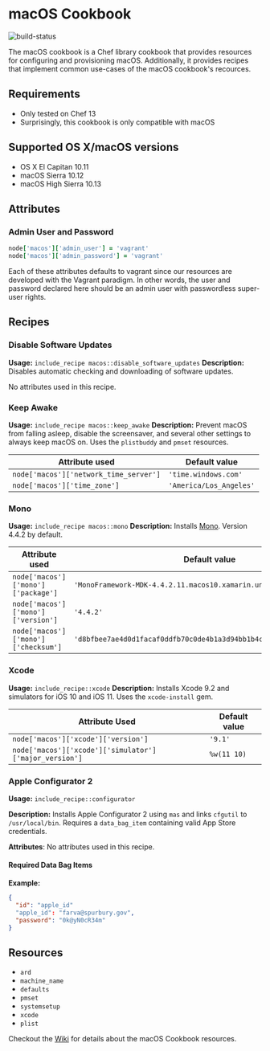 macOS Cookbook
==============

![build-status](https://office.visualstudio.com/_apis/public/build/definitions/59d72877-1cea-4eb6-9d06-66716573631a/2140/badge)

The macOS cookbook is a Chef library cookbook that provides resources for configuring
and provisioning macOS. Additionally, it provides recipes that implement common
use-cases of the macOS cookbook's recources.

Requirements
------------

- Only tested on Chef 13
- Surprisingly, this cookbook is only compatible with macOS

Supported OS X/macOS versions
-----------------------------

- OS X El Capitan 10.11
- macOS Sierra 10.12
- macOS High Sierra 10.13

Attributes
----------

### Admin User and Password

```ruby
node['macos']['admin_user'] = 'vagrant'
node['macos']['admin_password'] = 'vagrant'
```

Each of these attributes defaults to vagrant since our resources are developed
with the Vagrant paradigm. In other words, the user and password declared here
should be an admin user with passwordless super-user rights.

Recipes
-------

### Disable Software Updates

**Usage:** `include_recipe macos::disable_software_updates`
**Description:** Disables automatic checking and downloading of software updates.

No attributes used in this recipe.

### Keep Awake

**Usage:** `include_recipe macos::keep_awake`
**Description:** Prevent macOS from falling asleep, disable the screensaver, and
several other settings to always keep macOS on. Uses the `plistbuddy` and `pmset`
resources.

| Attribute used                        | Default value           |
|---------------------------------------|-------------------------|
| `node['macos']['network_time_server']`| `'time.windows.com'`    |
| `node['macos']['time_zone']`          | `'America/Los_Angeles'` |

### Mono

**Usage:** `include_recipe macos::mono`
**Description:** Installs [Mono](http://www.mono-project.com/docs/about-mono/).
Version 4.4.2 by default.

| Attribute used                      | Default value              |
|-------------------------------------|----------------------------------------|
| `node['macos']['mono']['package']`  | `'MonoFramework-MDK-4.4.2.11.macos10.xamarin.universal.pkg'` |
| `node['macos']['mono']['version']`  | `'4.4.2'`                  |
| `node['macos']['mono']['checksum']` | `'d8bfbee7ae4d0d1facaf0ddfb70c0de4b1a3d94bb1b4c38e8fa4884539f54e23'` |

### Xcode

**Usage:** `include_recipe::xcode`
**Description:** Installs Xcode 9.2 and simulators for iOS 10 and iOS 11. Uses the
`xcode-install` gem.

| Attribute Used                                                | Default value |
|---------------------------------------------------------------|---------------|
| `node['macos']['xcode']['version']`                           |  `'9.1'`      |
| `node['macos']['xcode']['simulator']['major_version']`        | `%w(11 10)`   |

### Apple Configurator 2

**Usage:** `include_recipe::configurator`

**Description:** Installs Apple Configurator 2 using `mas` and links `cfgutil` to
`/usr/local/bin`. Requires a `data_bag_item` containing valid App Store credentials.

**Attributes**: No attributes used in this recipe.

#### Required Data Bag Items

**Example:**

```json
{
  "id": "apple_id"
  "apple_id": "farva@spurbury.gov",
  "password": "0k@yN0cR34m"
}
```

Resources
---------

- `ard`
- `machine_name`
- `defaults`
- `pmset`
- `systemsetup`
- `xcode`
- `plist`

Checkout the [Wiki](https://github.com/Microsoft/macos-cookbook/wiki) for details
about the macOS Cookbook resources.
